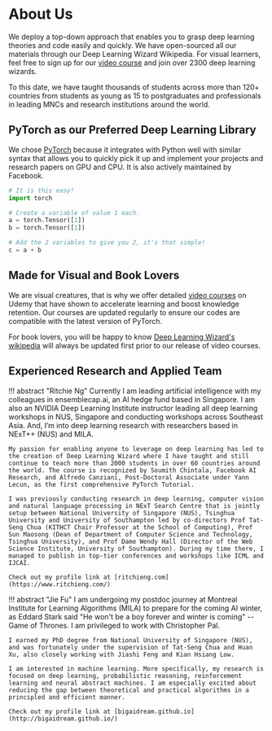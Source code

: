 # About Us
We deploy a top-down approach that enables you to grasp deep learning theories and code easily and quickly. We have open-sourced all our materials through our Deep Learning Wizard Wikipedia. For visual learners, feel free to sign up for our [video course](https://www.udemy.com/practical-deep-learning-with-pytorch/?couponCode=DEEPWIZARD) and join over 2300 deep learning wizards.

To this date, we have taught thousands of students across more than 120+ countries from students as young as 15 to postgraduates and professionals in leading MNCs and research institutions around the world.

## PyTorch as our Preferred Deep Learning Library

We chose [PyTorch](https://pytorch.org/) because it integrates with Python well with similar syntax that allows you to quickly pick it up and implement your projects and research papers on GPU and CPU. It is also actively maintained by Facebook.


``` python
# It is this easy! 
import torch

# Create a variable of value 1 each.
a = torch.Tensor([1])
b = torch.Tensor([1])

# Add the 2 variables to give you 2, it's that simple!
c = a + b
```

## Made for Visual and Book Lovers
We are visual creatures, that is why we offer detailed [video courses](https://www.udemy.com/practical-deep-learning-with-pytorch/?couponCode=DEEPWIZARD) on Udemy that have shown to accelerate learning and boost knowledge retention. Our courses are updated regularly to ensure our codes are compatible with the latest version of PyTorch. 

For book lovers, you will be happy to know [Deep Learning Wizard's wikipedia](https://www.deeplearningwizard.com/) will always be updated first prior to our release of video courses.


## Experienced Research and Applied Team

!!! abstract "Ritchie Ng"
    Currently I am leading artificial intelligence with my colleagues in ensemblecap.ai, an AI hedge fund based in Singapore. I am also an NVIDIA Deep Learning Institute instructor leading all deep learning workshops in NUS, Singapore and conducting workshops across Southeast Asia. And, I’m into deep learning research with researchers based in NExT++ (NUS) and MILA.
    
    My passion for enabling anyone to leverage on deep learning has led to the creation of Deep Learning Wizard where I have taught and still continue to teach more than 2000 students in over 60 countries around the world. The course is recognized by Soumith Chintala, Facebook AI Research, and Alfredo Canziani, Post-Doctoral Associate under Yann Lecun, as the first comprehensive PyTorch Tutorial.
    
    I was previously conducting research in deep learning, computer vision and natural language processing in NExT Search Centre that is jointly setup between National University of Singapore (NUS), Tsinghua University and University of Southampton led by co-directors Prof Tat-Seng Chua (KITHCT Chair Professor at the School of Computing), Prof Sun Maosong (Dean of Department of Computer Science and Technology, Tsinghua University), and Prof Dame Wendy Hall (Director of the Web Science Institute, University of Southampton). During my time there, I managed to publish in top-tier conferences and workshops like ICML and IJCAI.
        
    Check out my profile link at [ritchieng.com](https://www.ritchieng.com/)

!!! abstract "Jie Fu"
    I am undergoing my postdoc journey at Montreal Institute for Learning Algorithms (MILA) to prepare for the coming AI winter, as Eddard Stark said "He won't be a boy forever and winter is coming" -- Game of Thrones. I am privileged to work with Christopher Pal.

    I earned my PhD degree from National University of Singapore (NUS), and was fortunately under the supervision of Tat-Seng Chua and Huan Xu, also closely working with Jiashi Feng and Kian Hsiang Low.
    
    I am interested in machine learning. More specifically, my research is focused on deep learning, probabilistic reasoning, reinforcement learning and neural abstract machines. I am especially excited about reducing the gap between theoretical and practical algorithms in a principled and efficient manner.
    
    Check out my profile link at [bigaidream.github.io](http://bigaidream.github.io/)
